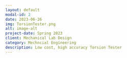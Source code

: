 ```yaml
---
layout: default
modal-id: 2
date: 2023-06-26
img: TorsionTester.png
alt: image-alt
project-date: Spring 2023
client: Mechanical Lab Design
category: Mechncial Engineering
description: Low cost, high accuracy Torsion Tester
---
```

